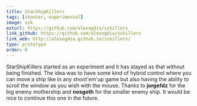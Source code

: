 ```yaml
---
title: StarShipKillers
tags: [shooter, experimental]
image: ssk
exturl: https://github.com/alesegdia/sskillers
link_github: https://github.com/alesegdia/sskillers
link_web: http://alesegdia.github.io/sskillers/
type: prototype
order: 0
---
```


StarShipKillers started as an experiment and it has stayed as that without being finished. The
idea was to have some kind of hybrid control where you can move a ship like in any shoot'em'up game
but also having the ability to scroll the window as you wish with the mouse. Thanks to **jorgefdz**
for the big enemy mothership and **nosgoth** for the smaller enemy ship. It would be nice to continue
this one in the future.
